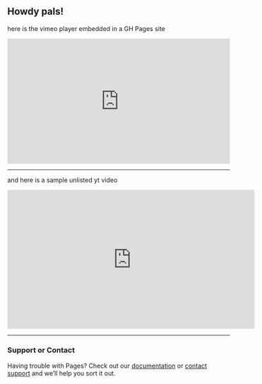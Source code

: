 ## Howdy pals!

here is the vimeo player embedded in a GH Pages site
<div style="padding:56.25% 0 0 0;position:relative;"><iframe src="https://vimeo.com/event/1327537/embed/d8817e8277" frameborder="0" allow="autoplay; fullscreen; picture-in-picture" allowfullscreen style="position:absolute;top:0;left:0;width:100%;height:100%;"></iframe></div>

------------

and here is a sample unlisted yt video
<iframe width="560" height="315" src="https://www.youtube-nocookie.com/embed/GTVn67sdmvA?&amp;modestbranding=1&amp;rel=0&amp;showinfo=0" title="YouTube video player" frameborder="0" allow="accelerometer; autoplay; clipboard-write; encrypted-media; gyroscope; picture-in-picture" allowfullscreen></iframe>


-----

### Support or Contact

Having trouble with Pages? Check out our [documentation](https://docs.github.com/categories/github-pages-basics/) or [contact support](https://support.github.com/contact) and we’ll help you sort it out.

